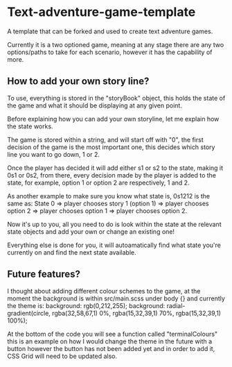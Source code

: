 # Text-adventure-game-template

A template that can be forked and used to create text adventure games.

Currently it is a two optioned game, meaning at any stage there are any two options/paths to take for each scenario, however it has the capability of more.

## How to add your own story line?

To use, everything is stored in the "storyBook" object, this holds the state of the game and what it should be displaying at any given point.

Before explaining how you can add your own storyline, let me explain how the state works.

The game is stored within a string, and will start off with "0", the first decision of the game is the most important one, this decides which story line you want to go down, 1 or 2.

Once the player has decided it will add either s1 or s2 to the state, making it 0s1 or 0s2, from there, every decision made by the player is added to the state, for example, option 1 or option 2 are respectively, 1 and 2. 

As another example to make sure you know what state is, 0s1212 is the same as:
State 0 => player chooses story 1 (option 1) => player chooses option 2 => player chooses option 1 => player chooses option 2.

Now it's up to you, all you need to do is look within the state at the relevant state objects and add your own or change an existing one!

Everything else is done for you, it will autoamatically find what state you're currently on and find the next state available.

## Future features?

I thought about adding different colour schemes to the game, at the moment the background is within src/main.scss under body {} and currently the theme is:
  background: rgb(0,212,255);
  background: radial-gradient(circle, rgba(32,58,67,1) 0%, rgba(15,32,39,1) 70%, rgba(15,32,39,1) 100%);
  
At the bottom of the code you will see a function called "terminalColours" this is an example on how I would change the theme in the future with a button however the button has not been added yet and in order to add it, CSS Grid will need to be updated also.
